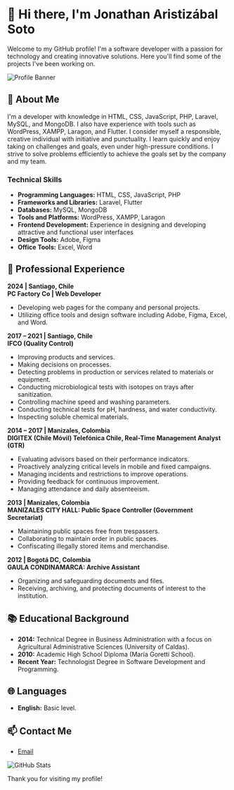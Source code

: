 # 👋 Hi there, I'm Jonathan Aristizábal Soto

Welcome to my GitHub profile! I'm a software developer with a passion for technology and creating innovative solutions. Here you'll find some of the projects I've been working on.

![Profile Banner](https://your-profile-banner-url.com/banner.jpg)

## 🚀 About Me

I'm a developer with knowledge in HTML, CSS, JavaScript, PHP, Laravel, MySQL, and MongoDB. I also have experience with tools such as WordPress, XAMPP, Laragon, and Flutter. I consider myself a responsible, creative individual with initiative and punctuality. I learn quickly and enjoy taking on challenges and goals, even under high-pressure conditions. I strive to solve problems efficiently to achieve the goals set by the company and my team.

### Technical Skills

- **Programming Languages:** HTML, CSS, JavaScript, PHP
- **Frameworks and Libraries:** Laravel, Flutter
- **Databases:** MySQL, MongoDB
- **Tools and Platforms:** WordPress, XAMPP, Laragon
- **Frontend Development:** Experience in designing and developing attractive and functional user interfaces
- **Design Tools:** Adobe, Figma
- **Office Tools:** Excel, Word

## 💼 Professional Experience

**2024 | Santiago, Chile**  
**PC Factory Co | Web Developer**
- Developing web pages for the company and personal projects.
- Utilizing office tools and design software including Adobe, Figma, Excel, and Word.

**2017 – 2021 | Santiago, Chile**  
**IFCO (Quality Control)**
- Improving products and services.
- Making decisions on processes.
- Detecting problems in production or services related to materials or equipment.
- Conducting microbiological tests with isotopes on trays after sanitization.
- Controlling machine speed and washing parameters.
- Conducting technical tests for pH, hardness, and water conductivity.
- Inspecting soluble chemical materials.

**2014 – 2017 | Manizales, Colombia**  
**DIGITEX (Chile Móvil) Telefónica Chile, Real-Time Management Analyst (GTR)**
- Evaluating advisors based on their performance indicators.
- Proactively analyzing critical levels in mobile and fixed campaigns.
- Managing incidents and restrictions to improve operations.
- Providing feedback for continuous improvement.
- Managing attendance and daily absenteeism.

**2013 | Manizales, Colombia**  
**MANIZALES CITY HALL: Public Space Controller (Government Secretariat)**
- Maintaining public spaces free from trespassers.
- Collaborating to maintain order in public spaces.
- Confiscating illegally stored items and merchandise.

**2012 | Bogotá DC, Colombia**  
**GAULA CONDINAMARCA: Archive Assistant**
- Organizing and safeguarding documents and files.
- Receiving, archiving, and protecting documents of interest to the institution.

## 📚 Educational Background

- **2014:** Technical Degree in Business Administration with a focus on Agricultural Administrative Sciences (University of Caldas).
- **2010:** Academic High School Diploma (María Goretti School).
- **Recent Year:** Technologist Degree in Software Development and Programming.

## 🌐 Languages

- **English:** Basic level.

## 📫 Contact Me
- [Email](jhonatan901230@hotmail.com)

![GitHub Stats](https://github-readme-stats.vercel.app/api?username=your-github-username&show_icons=true&theme=radical)

Thank you for visiting my profile!

<!---
JonathanAristizabalSoto/JonathanAristizabalSoto is a ✨ special ✨ repository because its `README.md` (this file) appears on your GitHub profile.
You can click the Preview link to take a look at your changes.
--->
